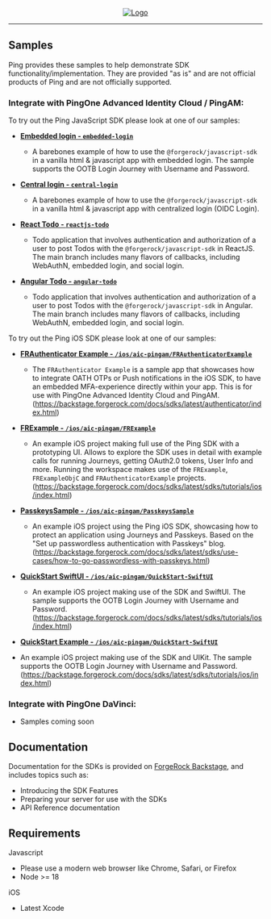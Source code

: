 <p align="center">
  <a href="https://github.com/ForgeRock/sdk-sample-apps">
    <img src="https://cdn.forgerock.com/logo/interim/Logo-PingIdentity-ForgeRock-Hor-FullColor.svg" alt="Logo">
  </a>
  <hr/>
</p>

## Samples

Ping provides these samples to help demonstrate SDK functionality/implementation. They are provided "as is" and are not official products of Ping and are not officially supported.

### Integrate with PingOne Advanced Identity Cloud / PingAM:

To try out the Ping JavaScript SDK please look at one of our samples:

- [**Embedded login - `embedded-login`**](./JS/embedded-login/README.md)

  - A barebones example of how to use the `@forgerock/javascript-sdk` in a vanilla html & javascript app with embedded login. The sample supports the OOTB Login Journey with Username and Password.

- [**Central login - `central-login`**](./JS/central-login/README.md)

  - A barebones example of how to use the `@forgerock/javascript-sdk` in a vanilla html & javascript app with centralized login (OIDC Login). 

- [**React Todo - `reactjs-todo`**](./JS/reactjs-todo/README.md)

  - Todo application that involves authentication and authorization of a user to post Todos with the `@forgerock/javascript-sdk` in ReactJS.
    The main branch includes many flavors of callbacks, including WebAuthN, embedded login, and social login.

- [**Angular Todo - `angular-todo`**](./JS/angular-todo/README.md)
  
  - Todo application that involves authentication and authorization of a user to post Todos with the `@forgerock/javascript-sdk` in Angular.
    The main branch includes many flavors of callbacks, including WebAuthN, embedded login, and social login.

To try out the Ping iOS SDK please look at one of our samples:

- [**FRAuthenticator Example - `/ios/aic-pingam/FRAuthenticatorExample`**](./ios/aic-pingam/FRAuthenticatorExample/FRAuthenticatorExample.xcodeproj/)
  
  - The `FRAuthenticator Example` is a sample app that showcases how to integrate OATH OTPs or Push notifications in the iOS SDK, to have an embedded  MFA-experience directly within your app. This is for use with PingOne Advanced Identity Cloud and PingAM.
  (https://backstage.forgerock.com/docs/sdks/latest/authenticator/index.html)

- [**FRExample - `/ios/aic-pingam/FRExample`**](./ios/aic-pingam/FRExample.xcworkspace/)
  
  - An example iOS project making full use of the Ping SDK with a prototyping UI. Allows to explore the SDK uses in detail with example calls for running Journeys, getting OAuth2.0 tokens, User Info and more. Running the workspace makes use of the `FRExample`, `FRExampleObjC` and `FRAuthenticatorExample` projects.
  (https://backstage.forgerock.com/docs/sdks/latest/sdks/tutorials/ios/index.html)

- [**PasskeysSample - `/ios/aic-pingam/PasskeysSample`**](./ios/aic-pingam/PasskeysSample/UnsummitAuthentication/UnsummitAuthentication.xcodeproj/)
  
  - An example iOS project using the Ping iOS SDK, showcasing how to protect an application using Journeys and Passkeys. Based on the "Set up passwordless authentication with Passkeys" blog.
  (https://backstage.forgerock.com/docs/sdks/latest/sdks/use-cases/how-to-go-passwordless-with-passkeys.html)

- [**QuickStart SwiftUI - `/ios/aic-pingam/QuickStart-SwiftUI`**](./ios/aic-pingam/QuickStart-SwiftUI/QuickStart.xcodeproj/)
  
  - An example iOS project making use of the SDK and SwiftUI. The sample supports the OOTB Login Journey with Username and Password.
  (https://backstage.forgerock.com/docs/sdks/latest/sdks/tutorials/ios/index.html)

- [**QuickStart Example - `/ios/aic-pingam/QuickStart-SwiftUI`**](./ios/aic-pingam/QuickstartExample/Quickstart.xcodeproj/)
 
 - An example iOS project making use of the SDK and UIKit. The sample supports the OOTB Login Journey with Username and Password.
 (https://backstage.forgerock.com/docs/sdks/latest/sdks/tutorials/ios/index.html)


### Integrate with PingOne DaVinci:

- Samples coming soon

## Documentation

Documentation for the SDKs is provided on [ForgeRock Backstage](https://backstage.forgerock.com/docs/sdks/latest/index.html), and includes topics such as:

- Introducing the SDK Features
- Preparing your server for use with the SDKs
- API Reference documentation

## Requirements

Javascript
- Please use a modern web browser like Chrome, Safari, or Firefox
- Node >= 18

iOS
- Latest Xcode
